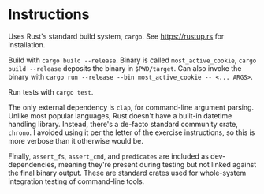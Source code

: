 # Instructions

Uses Rust's standard build system, `cargo`. See https://rustup.rs for installation.

Build with `cargo build --release`. Binary is called `most_active_cookie`, `cargo build --release` deposits the binary in `$PWD/target`. Can also invoke the binary with `cargo run --release --bin most_active_cookie -- <... ARGS>`.

Run tests with `cargo test`.

The only external dependency is `clap`, for command-line argument parsing. Unlike most popular languages, Rust doesn't have a built-in datetime handling library. Instead, there's a de-facto standard community crate, `chrono`. I avoided using it per the letter of the exercise instructions, so this is more verbose than it otherwise would be.

Finally, `assert_fs`, `assert_cmd`, and `predicates` are included as dev-dependencies, meaning they're present during testing but not linked against the final binary output. These are standard crates used for whole-system integration testing of command-line tools.